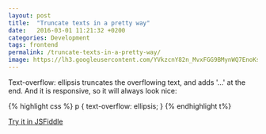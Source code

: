 ```yaml
---
layout: post
title:  "Truncate texts in a pretty way"
date:   2016-03-01 11:21:32 +0200
categories: Development
tags: frontend
permalink: /truncate-texts-in-a-pretty-way/
image: https://lh3.googleusercontent.com/YVkzcnY82n_MvxFGG9BMynWQ7EnoKsSEiTpfTyDdcrJyiDkY6NRvKaHlGtJB-1VgBB9g6PiXYyB45lzPrETEA90yCWyfHZOKGaQ0XiTG6dPS9oET5vq8ojDxbUYESYdtIAc5fLq42A
---
```


Text-overflow: ellipsis truncates the overflowing text, and adds '...' at the end. And it is responsive, so it will always look nice:

{% highlight css %}
p {
   text-overflow: ellipsis;
}
{% endhighlight t%}

<a href="https://jsfiddle.net/6yrw244h/" target="_blank">Try it in JSFiddle</a>

<script src="//jsfiddle.net/6yrw244h/embed/html,css,result/dark/" async=""></script>